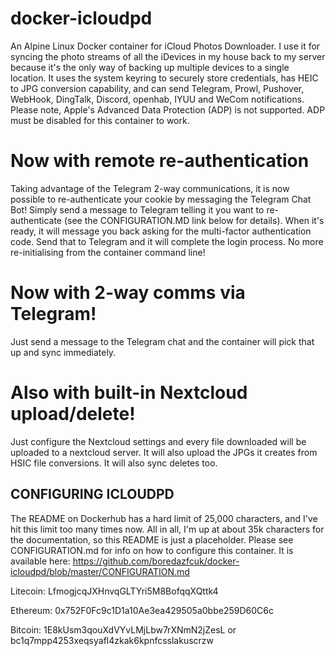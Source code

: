 # docker-icloudpd
An Alpine Linux Docker container for iCloud Photos Downloader. I use it for syncing the photo streams of all the iDevices in my house back to my server because it's the only way of backing up multiple devices to a single location. It uses the system keyring to securely store credentials, has HEIC to JPG conversion capability, and can send Telegram, Prowl, Pushover, WebHook, DingTalk, Discord, openhab, IYUU and WeCom notifications. Please note, Apple's Advanced Data Protection (ADP) is not supported. ADP must be disabled for this container to work.

# Now with remote re-authentication
Taking advantage of the Telegram 2-way communications, it is now possible to re-authenticate your cookie by messaging the Telegram Chat Bot! Simply send a message to Telegram telling it you want to re-authenticate (see the CONFIGURATION.MD link below for details). When it's ready, it will message you back asking for the multi-factor authentication code. Send that to Telegram and it will complete the login process. No more re-initialising from the container command line!

# Now with 2-way comms via Telegram!
Just send a message to the Telegram chat and the container will pick that up and sync immediately.

# Also with built-in Nextcloud upload/delete!
Just configure the Nextcloud settings and every file downloaded will be uploaded to a nextcloud server. It will also upload the JPGs it creates from HSIC file conversions. It will also sync deletes too.

## CONFIGURING ICLOUDPD

The README on Dockerhub has a hard limit of 25,000 characters, and I've hit this limit too many times now. All in all, I'm up at about 35k characters for the documentation, so this README is just a placeholder. Please see CONFIGURATION.md for info on how to configure this container. It is available here: https://github.com/boredazfcuk/docker-icloudpd/blob/master/CONFIGURATION.md

Litecoin: LfmogjcqJXHnvqGLTYri5M8BofqqXQttk4

Ethereum: 0x752F0Fc9c1D1a10Ae3ea429505a0bbe259D60C6c

Bitcoin: 1E8kUsm3qouXdVYvLMjLbw7rXNmN2jZesL or bc1q7mpp4253xeqsyafl4zkak6kpnfcsslakuscrzw
